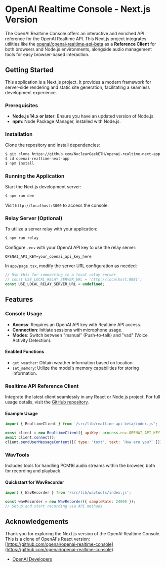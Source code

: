 # OpenAI Realtime Console - Next.js Version

The OpenAI Realtime Console offers an interactive and enriched API reference for the OpenAI Realtime API. This Next.js project integrates utilities like the [openai/openai-realtime-api-beta](https://github.com/openai/openai-realtime-api-beta) as a **Reference Client** for both browsers and Node.js environments, alongside audio management tools for easy browser-based interaction.

## Getting Started

This application is a Next.js project. It provides a modern framework for server-side rendering and static site generation, facilitating a seamless development experience.

### Prerequisites

- **Node.js 14.x or later**: Ensure you have an updated version of Node.js.
- **npm**: Node Package Manager, installed with Node.js.

### Installation

Clone the repository and install dependencies:

```bash
$ git clone https://github.com/NuclearGeekETH/openai-realtime-next-app.git
$ cd openai-realtime-next-app
$ npm install
```

### Running the Application

Start the Next.js development server:

```bash
$ npm run dev
```

Visit `http://localhost:3000` to access the console.

### Relay Server (Optional)

To utilize a server relay with your application:

```bash
$ npm run relay
```

Configure `.env` with your OpenAI API key to use the relay server:

```plaintext
OPENAI_API_KEY=your_openai_api_key_here
```

In `app/page.tsx`, modify the server URL configuration as needed:

```javascript
// Use this for connecting to a local relay server
// const USE_LOCAL_RELAY_SERVER_URL = 'http://localhost:8081';
const USE_LOCAL_RELAY_SERVER_URL = undefined;
```

## Features

### Console Usage

- **Access**: Requires an OpenAI API key with Realtime API access.
- **Connection**: Initiate sessions with microphone usage.
- **Modes**: Switch between &quot;manual&quot; (Push-to-talk) and &quot;vad&quot; (Voice Activity Detection).

#### Enabled Functions

- `get_weather`: Obtain weather information based on location.
- `set_memory`: Utilize the model’s memory capabilities for storing information.

### Realtime API Reference Client

Integrate the latest client seamlessly in any React or Node.js project. For full usage details, visit the [GitHub repository](https://github.com/openai/openai-realtime-api-beta).

#### Example Usage

```javascript
import { RealtimeClient } from '/src/lib/realtime-api-beta/index.js';

const client = new RealtimeClient({ apiKey: process.env.OPENAI_API_KEY });
await client.connect();
client.sendUserMessageContent([{ type: 'text', text: `How are you?` }]);
```

### WavTools

Includes tools for handling PCM16 audio streams within the browser, both for recording and playback.

#### Quickstart for WavRecorder

```javascript
import { WavRecorder } from '/src/lib/wavtools/index.js';

const wavRecorder = new WavRecorder({ sampleRate: 24000 });
// Setup and start recording via API methods
```

## Acknowledgements

Thank you for exploring the Next.js version of the OpenAI Realtime Console. This is a clone of OpenAI's React version: [https://github.com/openai/openai-realtime-console](https://github.com/openai/openai-realtime-console).

- [OpenAI Developers](https://x.com/OpenAIDevs)

